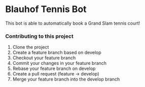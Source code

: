 # Blauhof Tennis Bot
This bot is able to automatically book a Grand Slam tennis court!

### Contributing to this project

1. Clone the project
2. Create a feature branch based on develop
3. Checkout your feature branch
4. Commit your changes in your feature branch
5. Rebase your feature branch on develop
6. Create a pull request (feature -> develop)
7. Merge your feature branch into the develop branch
